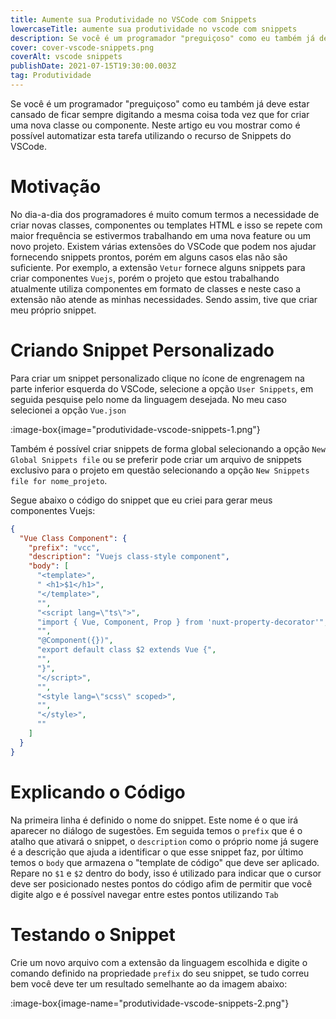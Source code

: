 ```yaml
---
title: Aumente sua Produtividade no VSCode com Snippets
lowercaseTitle: aumente sua produtividade no vscode com snippets
description: Se você é um programador "preguiçoso" como eu também já deve estar cansado de ficar sempre digitando a mesma coisa toda vez que for criar uma nova classe ou componente. Neste artigo eu vou mostrar como é possível automatizar esta tarefa utilizando o recurso de Snippets do VSCode.
cover: cover-vscode-snippets.png
coverAlt: vscode snippets
publishDate: 2021-07-15T19:30:00.003Z
tag: Produtividade
---
```


Se você é um programador "preguiçoso" como eu também já deve estar cansado de ficar sempre digitando a mesma coisa
toda vez que for criar uma nova classe ou componente. Neste artigo eu vou mostrar como é possível automatizar esta
tarefa utilizando o recurso de Snippets do VSCode.

# Motivação

No dia-a-dia dos programadores é muito comum termos a necessidade de criar novas classes, componentes ou templates HTML e
isso se repete com maior frequência se estivermos trabalhando em uma nova feature ou um novo projeto. Existem várias
extensões do VSCode que podem nos ajudar fornecendo snippets prontos, porém em alguns casos elas não são suficiente. Por exemplo, a extensão `Vetur` fornece alguns snippets para criar componentes `Vuejs`, porém o projeto que estou trabalhando
atualmente utiliza componentes em formato de classes e neste caso a extensão não atende as minhas necessidades.
Sendo assim, tive que criar meu próprio snippet.

# Criando Snippet Personalizado

Para criar um snippet personalizado clique no ícone de engrenagem na parte inferior esquerda do VSCode, selecione a opção
`User Snippets`, em seguida pesquise pelo nome da linguagem desejada. No meu caso selecionei a opção `Vue.json`

:image-box{image="produtividade-vscode-snippets-1.png"}

Também é possível criar snippets de forma global selecionando a opção `New Global Snippets file` ou se preferir pode criar
um arquivo de snippets exclusivo para o projeto em questão selecionando a opção `New Snippets file for nome_projeto`.

Segue abaixo o código do snippet que eu criei para gerar meus componentes Vuejs:

```json
{
  "Vue Class Component": {
    "prefix": "vcc",
    "description": "Vuejs class-style component",
    "body": [
      "<template>",
      "	<h1>$1</h1>",
      "</template>",
      "",
      "<script lang=\"ts\">",
      "import { Vue, Component, Prop } from 'nuxt-property-decorator'",
      "",
      "@Component({})",
      "export default class $2 extends Vue {",
      "",
      "}",
      "</script>",
      "",
      "<style lang=\"scss\" scoped>",
      "",
      "</style>",
      ""
    ]
  }
}
```

# Explicando o Código

Na primeira linha é definido o nome do snippet. Este nome é o que irá aparecer no diálogo de sugestões.
Em seguida temos o `prefix` que é o atalho que ativará o snippet, o `description` como o próprio nome já sugere
é a descrição que ajuda a identificar o que esse snippet faz, por último temos o `body` que armazena o "template de código"
que deve ser aplicado. Repare no `$1` e `$2` dentro do body, isso é utilizado para indicar que o cursor deve ser posicionado
nestes pontos do código afim de permitir que você digite algo e é possível navegar entre estes pontos utilizando `Tab`

# Testando o Snippet

Crie um novo arquivo com a extensão da linguagem escolhida e digite o comando definido na propriedade `prefix` do seu snippet, se tudo correu bem você deve ter um resultado semelhante ao da imagem abaixo:

:image-box{image-name="produtividade-vscode-snippets-2.png"}
